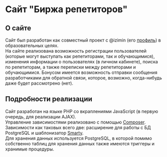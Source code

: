 # Сайт "Биржа репетиторов"

## О сайте

Сайт был разработан как совместный проект с @izimin (его [профиль](https://github.com/izimin "Ссылка на профиль пользователя izimin")) в образовательных целях.  
На сайте реализована возможность регистрации пользователей (которые могут выступать как репетиторами, так и обучающимися), изменения информации о пользователях (в личном кабинете), поиска по репетиторам, а также переписки между репетиторами и обучающимися. Бонусом имеется возможность отправки сообщения разработчиками для обратной связи, которое, возможно, когда-нибудь даже будет рассмотрено (нет).

## Подробности реализации

Сайт разработан на языке PHP со вкраплениями JavaScript (в первую очередь, для реализации AJAX).  
Управление зависимостями реализовано с помощью [Composer](https://getcomposer.org/ "Сайт Composer").  
Зависимости как таковых всего две: расширение для работы с БД PostgreSQL и шаблонизатор [Smarty](https://www.smarty.net/ "Ссылка на сайт Smarty").  
Для хранения данных используется PostgreSQL, в которой помимо собственно таблиц для хранения данных также имеются триггеры и хранимые процедуры.
